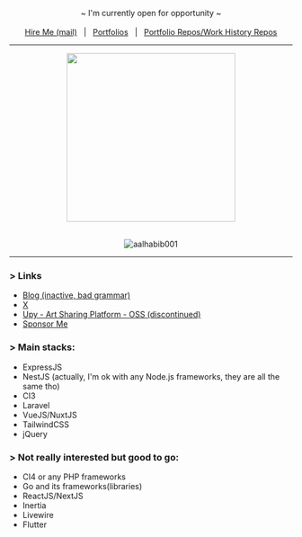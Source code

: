 <!-- <p align="center">
  <a target="_blank" href="https://nor1c.xyz">personal site</a> • 
  <a target="_blank" href="https://twitter.com/nor1c_">twitter</a> • 
  <a target="_blank" href="https://keybase.io/nor1c">keybase</a>
</p> -->

<!-- <p align="center">
  <img src="https://c.tenor.com/9KSO758KczwAAAAC/anime-welcome.gif">
</p> -->

<!-- Hi, I'm Fauzi, a web developer based in Asia. Currently, I'm working on an open-source platform for artists called ([Upy](https://github.com/upydotmoe)). We recognize that many popular platforms, such as Pixiv, DeviantArt, and Artstation, have left many artists disappointed by allowing AI-generated images on their platform. That's why we are here to offer an alternative that supports and encourages human creativity.

Unlike other platforms, Upy strictly prohibits AI-generated images. We are committed to upholding the value of human creativity and ensuring that artists can showcase their unique talents and abilities. Our mission is to provide a safe and inclusive space for artists to express themselves and connect with others in the community.

If you like what we do you can help us by [sponsoring](https://github.com/sponsors/upydotmoe) the project or you can also contribute to the project. Your sponsorship helps our project stay active and grow even better, every sponsorship means a lot to us.
-->

<!-- <a align="center" href="https://github.com/sponsors/upydotmoe"><b>Sponsor Us</b></a> -->

<!-- <a href="https://github.com/sponsors/upydotmoe"><img width="100%" src="https://user-images.githubusercontent.com/7555972/224881116-943a7695-7879-479e-8c81-3b15e9f111ee.png"></a> -->

<!-- <hr> -->

<p align="center">
  ~ I'm currently open for opportunity ~
  <br>
  <br><a href="mailto:workmail.fauzi@gmail.com">Hire Me (mail)</a> &nbsp; | &nbsp; <a href="https://github.com/nor1c/nor1c/raw/master/Ahmad%20Fauzi's%20Portfolio.pdf">Portfolios</a> &nbsp; | &nbsp; <a href="https://github.com/nor1c-work-archive">Portfolio Repos/Work History Repos</a>
</p>

<hr>

<p align="center">
  <img src="https://wakatime.com/share/@norictech/fb139809-f1a5-437a-aebd-83464df376b1.svg" height="300" />
</p>

<!-- <p align="center">
  <img src="https://github-profile-summary-cards.vercel.app/api/cards/profile-details?username=nor1c&theme=nord_dark" height="150">
  <br>
  <img src="https://github-profile-summary-cards.vercel.app/api/cards/repos-per-language?username=nor1c&theme=nord_dark" height="149" width="210">
  <img src="https://github-profile-summary-cards.vercel.app/api/cards/most-commit-language?username=nor1c&theme=nord_dark" height="149" width="210">
</p> -->
  
<p align="center">
  <!-- <img src="https://spotify-github-profile.vercel.app/api/view?uid=45yc0u5bhjldoswyfev2db2lb&cover_image=true&theme=natemoo-re"> -->
  <br>
  <img src="https://komarev.com/ghpvc/?username=nor1c&label=Profile%20views&color=0e75b6&style=flat" alt="aalhabib001" />
</p>

<hr>

### > Links
- <a href="https://nor1c.vercel.app">Blog (inactive, bad grammar)</a>
- <a href="https://x.com/nor1c_">X</a>
- <a href="https://github.com/upydotmoe">Upy - Art Sharing Platform - OSS (discontinued)</a>
- <a href="https://github.com/sponsor/nor1c">Sponsor Me</a>

### > Main stacks:
- ExpressJS
- NestJS (actually, I'm ok with any Node.js frameworks, they are all the same tho)
- CI3
- Laravel
- VueJS/NuxtJS
- TailwindCSS
- jQuery

### > Not really interested but good to go:
- CI4 or any PHP frameworks
- Go and its frameworks(libraries)
- ReactJS/NextJS
- Inertia
- Livewire
- Flutter
